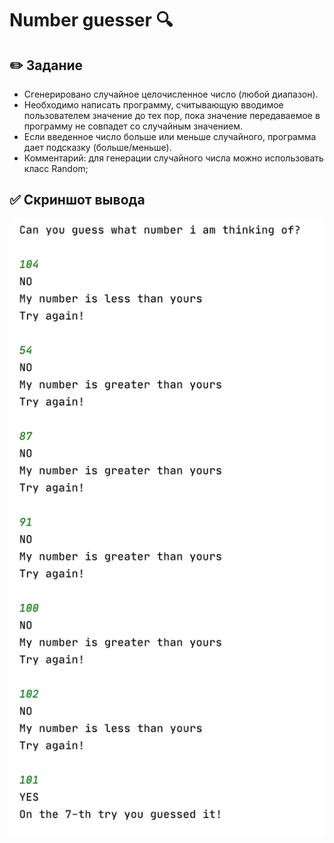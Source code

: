 # Number guesser :mag:
## :pencil2: Задание
 * Сгенерировано случайное целочисленное число (любой диапазон).
 * Необходимо написать программу, считывающую вводимое пользователем значение до тех пор,
    пока значение передаваемое в программу не совпадет со случайным значением.
 * Если введенное число больше или меньше случайного, программа дает подсказку (больше/меньше).
 * Комментарий: для генерации случайного числа можно использовать класс Random;
## :white_check_mark: Скриншот вывода 
![screenshot](https://github.com/k-allard/JavaSberITSchool/blob/main/01_NumberGuesser/task00.png)
